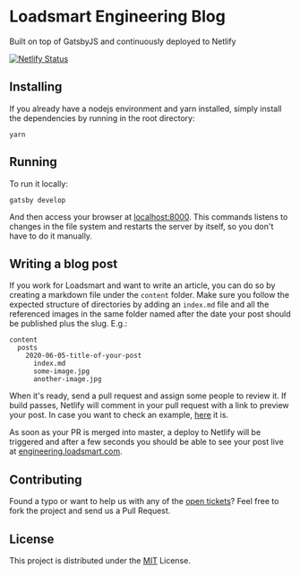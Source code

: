 # Loadsmart Engineering Blog
Built on top of GatsbyJS and continuously deployed to Netlify

[![Netlify Status](https://api.netlify.com/api/v1/badges/18394d28-4c09-4006-bb41-19a1a89445bf/deploy-status)](https://app.netlify.com/sites/loadsmart-engineering/deploys)

## Installing

If you already have a nodejs environment and yarn installed, simply install the dependencies by running in the root directory:

```
yarn
```

## Running

To run it locally:

```
gatsby develop
```

And then access your browser at [localhost:8000](http://localhost:8000). This commands listens to changes in the file system and restarts the server by itself, so you don't have to do it manually.

## Writing a blog post

If you work for Loadsmart and want to write an article, you can do so by creating a markdown file under the `content` folder. Make sure you follow the expected structure of directories by adding an `index.md` file and all the referenced images in the same folder named after the date your post should be published plus the slug. E.g.:

```
content
  posts
    2020-06-05-title-of-your-post
      index.md
      some-image.jpg
      another-image.jpg
```

When it's ready, send a pull request and assign some people to review it. If build passes, Netlify will comment in your pull request with a link to preview your post. In case you want to check an example, [here](https://github.com/loadsmart/blog/pull/27) it is.

As soon as your PR is merged into master, a deploy to Netlify will be triggered and after a few seconds you should be able to see your post live at [engineering.loadsmart.com](https://engineering.loadsmart.com).

## Contributing

Found a typo or want to help us with any of the [open tickets](https://github.com/loadsmart/blog/issues)? Feel free to fork the project and send us a Pull Request.

## License

This project is distributed under the [MIT](https://raw.githubusercontent.com/loadsmart/blog/master/LICENSE) License.
